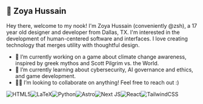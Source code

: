 ## 🌿 Zoya Hussain

Hey there, welcome to my nook! I'm Zoya Hussain (conveniently @zsh), a 17 year old designer and developer from Dallas, TX. I'm interested in the development of human-centered software and interfaces. I love creating technology that merges utility with thoughtful design.

- 🔭 I’m currently working on a game about climate change awareness, inspired by greek mythos and Scott Pilgrim vs. the World.
- 🌱 I’m currently learning about cybersecurity, AI governance and ethics, and game development.
- 🫶🏼 I’m looking to collaborate on anything! Feel free to reach out :)  

![HTML5](https://img.shields.io/badge/html5-%23E34F26.svg?style=for-the-badge&logo=html5&logoColor=white)![LaTeX](https://img.shields.io/badge/latex-%23008080.svg?style=for-the-badge&logo=latex&logoColor=white)![Python](https://img.shields.io/badge/python-3670A0?style=for-the-badge&logo=python&logoColor=ffdd54)![Astro](https://img.shields.io/badge/astro-%232C2052.svg?style=for-the-badge&logo=astro&logoColor=white)![Next JS](https://img.shields.io/badge/Next-black?style=for-the-badge&logo=next.js&logoColor=white)![React](https://img.shields.io/badge/react-%2320232a.svg?style=for-the-badge&logo=react&logoColor=%2361DAFB)![TailwindCSS](https://img.shields.io/badge/tailwindcss-%2338B2AC.svg?style=for-the-badge&logo=tailwind-css&logoColor=white)
